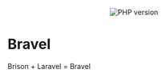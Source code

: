 <p align="center">
<img src="https://img.shields.io/travis/php-v/symfony/symfony.svg" alt="PHP version">
</p>

# Bravel
Brison + Laravel = Bravel
